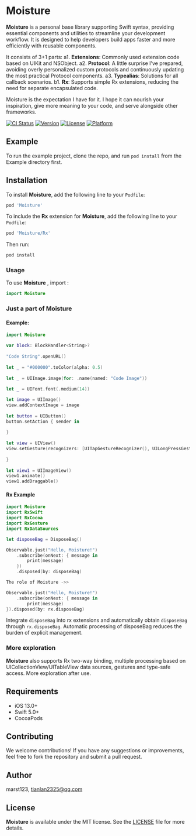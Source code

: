 # Moisture

**Moisture** is a personal base library supporting Swift syntax, providing essential components and utilities to streamline your development workflow. It is designed to help developers build apps faster and more efficiently with reusable components.

It consists of 3+1 parts:
a1. **Extensions**: Commonly used extension code based on UIKit and NSObject.
a2. **Protocol**: A little surprise I’ve prepared, avoiding overly personalized custom protocols and continuously updating the most practical Protocol components.
a3. **Typealias**: Solutions for all callback scenarios.
b1. **Rx**: Supports simple Rx extensions, reducing the need for separate encapsulated code.

Moisture is the expectation I have for it. I hope it can nourish your inspiration, give more meaning to your code, and serve alongside other frameworks.


[![CI Status][image-1]][1]
[![Version][image-2]][2]
[![License][image-3]][3]
[![Platform][image-4]][4]

## Example

To run the example project, clone the repo, and run `pod install` from the Example directory first.

## Installation

To install **Moisture**, add the following line to your `Podfile`:

```ruby
pod 'Moisture'
```

To include the **Rx** extension for **Moisture**, add the following line to your `Podfile`:

```ruby
pod 'Moisture/Rx'
```

Then run:

```bash
pod install
```

### Usage

To use **Moisture** , import :

```swift
import Moisture
```

### Just a part of Moisture

#### Example:

```swift
import Moisture

var block: BlockHandler<String>?
        
"Code String".openURL()
        
let _ = "#000000".toColor(alpha: 0.5)
        
let _ = UIImage.image(for: .name(named: "Code Image"))
        
let _ = UIFont.font(.medium(14))

let image = UIImage()
view.addContextImage = image
        
let button = UIButton()
button.setAction { sender in
        
}
        
let view = UIView()
view.setGesture(recognizers: [UITapGestureRecognizer(), UILongPressGestureRecognizer()]) { recognizer in
            
}
        
let view1 = UIImageView()
view1.animate()
view1.addDraggable()


```

#### Rx Example

```swift
import Moisture
import RxSwift
import RxCocoa
import RxGesture
import RxDataSources

let disposeBag = DisposeBag()

Observable.just("Hello, Moisture!")
    .subscribe(onNext: { message in
        print(message)
    })
    .disposed(by: disposeBag)

The role of Moisture ->>

Observable.just("Hello, Moisture!")
	.subscribe(onNext: { message in
		print(message)
}).disposed(by: rx.disposeBag)


```
Integrate `disposeBag` into rx extensions and automatically obtain `disposeBag` through `rx.disposeBag`. Automatic processing of disposeBag reduces the burden of explicit management.

### More exploration

**Moisture** also supports Rx two-way binding, multiple processing based on UICollectionView/UITableView data sources, gestures and type-safe access.
More exploration after use.

## Requirements

- iOS 13.0+
- Swift 5.0+
- CocoaPods

## Contributing

We welcome contributions! If you have any suggestions or improvements, feel free to fork the repository and submit a pull request.

## Author

marst123, tianlan2325@qq.com

## License

**Moisture** is available under the MIT license. See the [LICENSE][5] file for more details.

[1]:	https://travis-ci.org/marst123/Moisture
[2]:	https://cocoapods.org/pods/Moisture
[3]:	https://cocoapods.org/pods/Moisture
[4]:	https://cocoapods.org/pods/Moisture
[5]:	LICENSE

[image-1]:	https://img.shields.io/travis/marst123/Moisture.svg?style=flat
[image-2]:	https://img.shields.io/cocoapods/v/Moisture.svg?style=flat
[image-3]:	https://img.shields.io/cocoapods/l/Moisture.svg?style=flat
[image-4]:	https://img.shields.io/cocoapods/p/Moisture.svg?style=flat